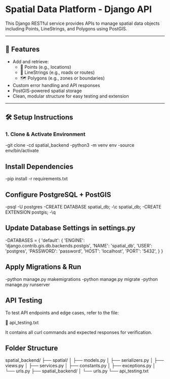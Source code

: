 # Spatial Data Platform - Django API

This Django RESTful service provides APIs to manage spatial data objects including Points, LineStrings, and Polygons using PostGIS.

---

## 🚀 Features

- Add and retrieve:
  - 📍 Points (e.g., locations)
  - 📏 LineStrings (e.g., roads or routes)
  - 🗺️ Polygons (e.g., zones or boundaries)
- Custom error handling and API responses
- PostGIS-powered spatial storage
- Clean, modular structure for easy testing and extension

---

## 🛠️ Setup Instructions

### 1. Clone & Activate Environment

-git clone <repo-url>
-cd spatial_backend
-python3 -m venv env
-source env/bin/activate

## Install Dependencies

-pip install -r requirements.txt

## Configure PostgreSQL + PostGIS

-psql -U postgres
-CREATE DATABASE spatial_db;
-\c spatial_db;
-CREATE EXTENSION postgis;
-\q

## Update Database Settings in settings.py

-DATABASES = {
    'default': {
        'ENGINE': 'django.contrib.gis.db.backends.postgis',
        'NAME': 'spatial_db',
        'USER': 'postgres',
        'PASSWORD': 'password',
        'HOST': 'localhost',
        'PORT': '5432',
    }
}

## Apply Migrations & Run

-python manage.py makemigrations
-python manage.py migrate
-python manage.py runserver

## API Testing

To test API endpoints and edge cases, refer to the file:

📁 api_testing.txt

It contains all curl commands and expected responses for verification.

## Folder Structure

spatial_backend/
├── spatial/
│   ├── models.py
│   ├── serializers.py
│   ├── views.py
│   ├── services.py
│   ├── constants.py
│   ├── exceptions.py
│   └── urls.py
├── spatial_backend/
│   └── urls.py
└── api_testing.txt

